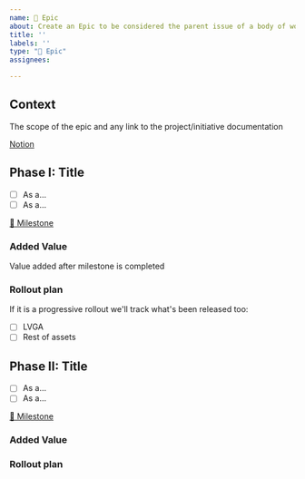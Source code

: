 ```yaml
---
name: 🏁 Epic
about: Create an Epic to be considered the parent issue of a body of work.
title: ''
labels: ''
type: "🏁 Epic"
assignees:

---
```


## Context

The scope of the epic and any link to the project/initiative documentation

[Notion](https://www.notion.so/)

## Phase I: Title
- [ ] As a...
- [ ] As a...

[🏁 Milestone](https://github.com/liberetech/project-management/milestone/X)
### Added Value
Value added after milestone is completed

### Rollout plan
If it is a progressive rollout we'll track what's been released too:
- [ ] LVGA
- [ ] Rest of assets

## Phase II: Title
- [ ] As a...
- [ ] As a...

[🏁 Milestone](https://github.com/liberetech/project-management/milestone/Y)
### Added Value

### Rollout plan
